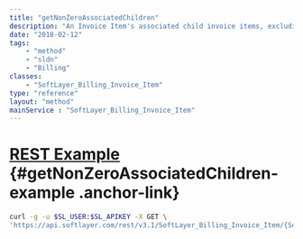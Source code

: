 ```yaml
---
title: "getNonZeroAssociatedChildren"
description: "An Invoice Item's associated child invoice items, excluding ALL items with a $0.00 recurring fee. Only parent invoice items have associated children. For instance, a server invoice item may have associated children."
date: "2018-02-12"
tags:
    - "method"
    - "sldn"
    - "Billing"
classes:
    - "SoftLayer_Billing_Invoice_Item"
type: "reference"
layout: "method"
mainService : "SoftLayer_Billing_Invoice_Item"
---
```


# [REST Example](#getNonZeroAssociatedChildren-example) <a href="/article/rest/"><i class="fas fa-question"></i></a> {#getNonZeroAssociatedChildren-example .anchor-link} 
```bash
curl -g -u $SL_USER:$SL_APIKEY -X GET \
'https://api.softlayer.com/rest/v3.1/SoftLayer_Billing_Invoice_Item/{SoftLayer_Billing_Invoice_ItemID}/getNonZeroAssociatedChildren'
```
